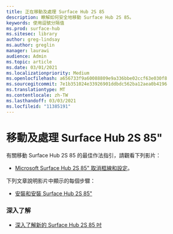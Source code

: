 ```yaml
---
title: 正在移動及處理 Surface Hub 2S 85
description: 瞭解如何安全地移動 Surface Hub 2S 85。
keywords: 使用逗號分隔值
ms.prod: surface-hub
ms.sitesec: library
author: greg-lindsay
ms.author: greglin
manager: laurawi
audience: Admin
ms.topic: article
ms.date: 03/01/2021
ms.localizationpriority: Medium
ms.openlocfilehash: a656733f9a60088809e9a336bbe02ccf63e030f8
ms.sourcegitcommit: 7e1b351024e33926901ddbdc562ba12aea0b4196
ms.translationtype: MT
ms.contentlocale: zh-TW
ms.lasthandoff: 03/03/2021
ms.locfileid: "11385191"
---
```

# <a name="moving-and-handling-surface-hub-2s-85"></a>移動及處理 Surface Hub 2S 85"

有關移動 Surface Hub 2S 85 的最佳作法指引，請觀看下列影片： 
- [Microsoft Surface Hub 2S 85" 取消框線和設定](https://www.microsoft.com/zh-cn/videoplayer/embed/RE4MRqV)。 

下列文章說明影片中顯示的每個步驟：

- [安裝和安裝 Surface Hub 2S 85"](surface-hub-2s-85-install-mount.md)

### <a name="learn-more"></a>深入了解

- [深入了解新的 Surface Hub 2S 85 吋](https://techcommunity.microsoft.com/t5/surface-it-pro-blog/inside-look-at-the-new-surface-hub-2s-85/ba-p/1721773)

